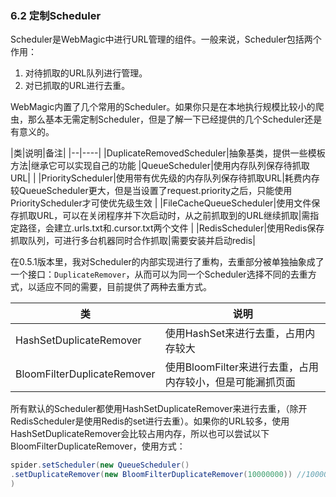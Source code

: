 ### 6.2 定制Scheduler

Scheduler是WebMagic中进行URL管理的组件。一般来说，Scheduler包括两个作用：

1. 对待抓取的URL队列进行管理。
2. 对已抓取的URL进行去重。

WebMagic内置了几个常用的Scheduler。如果你只是在本地执行规模比较小的爬虫，那么基本无需定制Scheduler，但是了解一下已经提供的几个Scheduler还是有意义的。

|类|说明|备注|
|--|----|
|DuplicateRemovedScheduler|抽象基类，提供一些模板方法|继承它可以实现自己的功能
|QueueScheduler|使用内存队列保存待抓取URL| |
|PriorityScheduler|使用带有优先级的内存队列保存待抓取URL|耗费内存较QueueScheduler更大，但是当设置了request.priority之后，只能使用PriorityScheduler才可使优先级生效 |
|FileCacheQueueScheduler|使用文件保存抓取URL，可以在关闭程序并下次启动时，从之前抓取到的URL继续抓取|需指定路径，会建立.urls.txt和.cursor.txt两个文件 |
|RedisScheduler|使用Redis保存抓取队列，可进行多台机器同时合作抓取|需要安装并启动redis|

在0.5.1版本里，我对Scheduler的内部实现进行了重构，去重部分被单独抽象成了一个接口：`DuplicateRemover`，从而可以为同一个Scheduler选择不同的去重方式，以适应不同的需要，目前提供了两种去重方式。

|类|说明|
|--|----|
|HashSetDuplicateRemover|使用HashSet来进行去重，占用内存较大|
|BloomFilterDuplicateRemover|使用BloomFilter来进行去重，占用内存较小，但是可能漏抓页面| |

所有默认的Scheduler都使用HashSetDuplicateRemover来进行去重，（除开RedisScheduler是使用Redis的set进行去重）。如果你的URL较多，使用HashSetDuplicateRemover会比较占用内存，所以也可以尝试以下BloomFilterDuplicateRemover，使用方式：

```java
spider.setScheduler(new QueueScheduler()
.setDuplicateRemover(new BloomFilterDuplicateRemover(10000000)) //10000000是估计的页面数量
)
```
